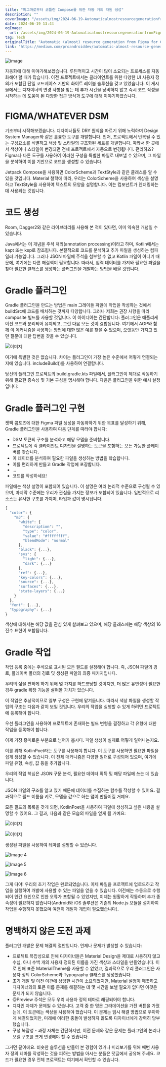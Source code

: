 ```yaml
---
title: "피그마로부터 코틀린 Compose를 위한 자동 거의 자원 생성"
description: ""
coverImage: "/assets/img/2024-06-19-AutomaticalmostresourcegenerationfromFigmaforCompose_0.png"
date: 2024-06-19 13:44
ogImage:
  url: /assets/img/2024-06-19-AutomaticalmostresourcegenerationfromFigmaforCompose_0.png
tag: Tech
originalTitle: "Automatic (almost) resource generation from Figma for Compose"
link: "https://medium.com/proandroiddev/automatic-almost-resource-generation-from-figma-for-compose-596c9c664a62"
---
```


![image](/assets/img/2024-06-19-AutomaticalmostresourcegenerationfromFigmaforCompose_0.png)

자동화에 대해 이야기해보겠습니다. 루틴적이고 시간이 많이 소요되는 프로세스를 자동화해야 할 때가 많습니다. 이전 프로젝트에서는 클라이언트를 위한 다양한 UI 사용자 정의가 포함된 단일 코드베이스 기반의 화이트 레이블 솔루션을 갖고 있었습니다. 이 게시물에서는 디자이너의 변경 사항을 찾는 데 추가 시간을 낭비하지 않고 즉시 코드 작성을 시작하는 데 도움이 된 다양한 접근 방식과 도구에 대해 이야기하겠습니다.

# FIGMA/WHATEVER DSM

기초부터 시작해보겠습니다. 디자이너들도 DRY 원칙을 따르기 위해 노력하며 Design System Manager와 같은 훌륭한 도구를 개발합니다. 먼저, 프로젝트에서 반복될 수 있는 구성요소를 식별하고 색상 및 스타일의 구조화된 세트를 개발합니다. 따라서 한 곳에서 색상이나 스타일이 변경되면 전체 프로젝트에서 자동으로 변경됩니다. 편리하죠? Figma나 다른 도구를 사용하여 이러한 구성을 특별한 파일로 내보낼 수 있으며, 그 파일을 분석하여 이를 기반으로 코드를 생성할 수 있습니다.

<div class="content-ad"></div>

Jetpack Compose을 사용하면 ColorScheme과 TextStyle과 같은 클래스를 알 수 있을 것입니다. Material 철학에 따라, 우리는 ColorScheme을 사용하여 색상을 설명하고 TextStyle을 사용하여 텍스트의 모양을 설명합니다. 이는 컴포넌트가 렌더링하는 데 사용되는 것입니다.

# 코드 생성

Room, Dagger2와 같은 라이브러리를 사용해 본 적이 있다면, 이미 익숙한 개념일 수 있습니다.

Java에서는 이 개념을 주석 처리(annotation processing)이라고 하며, Kotlin에서는 kapt 또는 ksp로 참조됩니다. 본질적으로 코드를 분석하고 추가 파일을 생성하는 컴파일러 기능입니다. 그러나 JSON 파일에 주석을 첨부할 수 없고 Kotlin 파일이 아니기 때문에, 여기에는 다른 해결책이 필요합니다. 따라서, 입력 데이터를 가져와 필요한 파일을 찾아 필요한 클래스를 생성하는 플러그인을 개발하는 방법을 배울 것입니다.

<div class="content-ad"></div>

# Gradle 플러그인

Gradle 플러그인을 만드는 방법은 main 그레이들 파일에 작업을 작성하는 것에서 buildSrc에 코드를 배치하는 것까지 다양합니다. 그러나 저희는 권장 사항을 따라 composite 빌드를 사용할 것입니다. 이 아이디어는 간단합니다: 플러그인은 애플리케이션 코드와 분리되어 유지되고, 그런 다음 모든 것이 결합됩니다. 여기에서 AGP와 함께 이 메커니즘을 사용하는 방법에 대한 많은 예를 찾을 수 있으며, 오랫동안 가지고 있던 질문에 대한 답변을 찾을 수 있습니다.

![이미지](/assets/img/2024-06-19-AutomaticalmostresourcegenerationfromFigmaforCompose_1.png)

여기에 특별한 것은 없습니다. 차이는 플러그인이 가장 높은 수준에서 어떻게 연결되는지에 있습니다. includeBuild()를 사용하여 연결합니다.

<div class="content-ad"></div>

당신의 플러그인 프로젝트의 build.gradle.kts 파일에서, 플러그인이 제대로 작동하기 위해 필요한 종속성 및 기본 구성을 명시해야 합니다. 다음은 플러그인을 위한 예시 설정입니다:

# Gradle 플러그인 구현

젯팩 콤포즈에 대한 Figma 파일 생성을 자동화하기 위한 목표를 달성하기 위해, Gradle 플러그인을 사용하여 다음 단계를 따라야 합니다:

- DSM 토큰의 구조를 분석하고 해당 모델을 준비합니다.
- 프로젝트에 각 클라이언트 디자인을 설명하는 토큰을 포함하는 모든 가능한 플레이버를 찾습니다.
- 이 데이터를 분석하여 필요한 파일을 생성하는 방법을 학습합니다.
- 이를 편리하게 만들고 Gradle 작업에 포장합니다.
- ...
- 코드를 작성하세요!

<div class="content-ad"></div>

파일에는 색상 설명이 포함되어 있습니다. 이 설명은 여러 논리적 수준으로 구성될 수 있으며, 마지막 수준에는 우리가 관심을 가지는 정보가 포함되어 있습니다. 일반적으로 리소스는 유사한 구조를 가지며, 타입과 값이 명시됩니다.

```js
{
  "color": {
    "m3": {
      "white": {
        "description": "",
        "type": "color",
        "value": "#ffffffff",
        "blendMode": "normal"
      },
      "black": {...},
      "sys": {
        "light": {...},
        "dark": {...}
      },
      "ref": {...},
      "key-colors": {...},
      "source": {...},
      "surfaces": {...},
      "state-layers": {...}
    }
  },
  "font": {...},
  "typography": {...}
}
```

색상에 대해서는 해당 값을 관심 있게 살펴보고 있으며, 해당 클래스에는 해당 색상의 16진수 표현이 포함됩니다.

# Gradle 작업

<div class="content-ad"></div>

작업 등록 중에는 주석으로 표시된 모든 필드를 설정해야 합니다. 즉, JSON 파일의 경로, 플레이버 폴더의 경로 및 생성된 파일의 최종 패키지입니다.

우리의 삶을 편하게 하기 위해 몇 가지를 하드코딩할 것이지만, 더 많은 유연성이 필요한 경우 gradle 확장 기능을 살펴볼 가치가 있습니다.

이 작업은 추상적이므로 일부 구성은 구현에 맡겨둡니다. 따라서 색상 파일을 생성할 작업의 구조는 다음과 같이 보일 것입니다.
우리의 작업을 실행할 수 있게 하려면 프로젝트에 등록해야 합니다.

<div class="content-ad"></div>

우선 플러그인을 사용하여 프로젝트에 존재하는 빌드 변형을 결정하고 각 유형에 대한 작업을 등록해야 합니다.

이제 가장 흥미로운 부분으로 넘어가 봅시다. 파일 생성이 실제로 어떻게 일어나는지요.

이를 위해 KotlinPoet라는 도구를 사용해야 합니다. 이 도구를 사용하면 필요한 파일을 쉽게 생성할 수 있습니다. 이 전체 매커니즘은 다양한 빌더로 구성되어 있으며, 여기에 파일 유형, 속성, 값 등을 추가합니다.

우리의 작업 핵심은 JSON 구문 분석, 필요한 데이터 획득 및 해당 파일에 쓰는 데 있습니다.

<div class="content-ad"></div>

JSON 파일의 구조를 알고 있기 때문에 데이터를 수집하는 함수를 작성할 수 있어요. 결과적으로 필드 이름을 키로, 모델을 값으로 하는 맵이 만들어질 거예요.

모든 필드의 목록을 갖게 되면, KotlinPoet을 사용하여 파일에 생성하고 싶은 내용을 설명할 수 있어요. 그 결과, 다음과 같은 모습의 파일을 얻게 될 거예요:

![이미지](/assets/img/2024-06-19-AutomaticalmostresourcegenerationfromFigmaforCompose_2.png)

![이미지](/assets/img/2024-06-19-AutomaticalmostresourcegenerationfromFigmaforCompose_3.png)

<div class="content-ad"></div>

생성된 파일을 사용하여 테마를 설명할 수 있습니다.

![Image 4](/assets/img/2024-06-19-AutomaticalmostresourcegenerationfromFigmaforCompose_4.png)

![Image 5](/assets/img/2024-06-19-AutomaticalmostresourcegenerationfromFigmaforCompose_5.png)

![Image 6](/assets/img/2024-06-19-AutomaticalmostresourcegenerationfromFigmaforCompose_6.png)

<div class="content-ad"></div>

그게 다야! 우리의 초기 작업은 완료되었습니다. 이제 파일을 프로젝트에 업로드하고 작업을 실행하여 개발에 사용할 수 있는 파일을 얻을 수 있습니다. 이전에는 수동으로 수행되어 인간 요인으로 인한 오류가 포함될 수 있었지만, 이제는 원활하게 작동하며 추가 종속성이 필요하지 않습니다(Android와 iOS 솔루션은 기존의 Node.js 모듈을 설치하여 작업을 수행하지 못했으며 여전히 개발자 개입이 필요했습니다).

# 명백하지 않은 도전 과제

플러그인 개발은 문제 해결의 절반입니다. 언제나 문제가 발생할 수 있습니다:

- 프로젝트 복잡성으로 인해 디자이너들은 Material Design을 제대로 사용하지 않고 수십, 아니 수백 개의 사용자 정의된 이름을 가진 색상과 스타일을 만들었습니다. 이로 인해 표준 MaterialTheme을 사용할 수 없었고, 결과적으로 우리 플러그인은 사용자 정의 ColorScheme과 Typography 클래스를 생성했습니다.
- 초기 개발 및 이전 이관에 상당한 시간이 소요되었지만, Material 설정이 깨끗하고 디자이너와의 토큰 이름 문제를 해결하는 데 몇 시간을 보낼 필요가 없다면 이것은 문제가 되지 않습니다.
- @Preview 주석은 모두 우리 사용자 정의 테마로 래핑되어야 합니다.
- 디자인 자체가 문제일 수 있습니다. 고객 중 한 명은 그라데이션을 가진 버튼을 가졌는데, 이 토큰에는 색상을 사용해야 했습니다. 이 문제는 임시 해결 방법으로 우아하게 해결되었지만, 미래에 이러한 충돌이 발생하지 않도록 디자이너에게 강력히 당부했습니다.
- 구성 복잡성 - 과정 자체는 간단하지만, 이전 문제와 같은 문제는 플러그인의 논리나 모델 구조를 크게 변경해야 할 수 있습니다.

<div class="content-ad"></div>

그거면 끝이에요. 비슷한 솔루션을 만들어 본 경험이 있거나 미리보기를 위해 매번 사용자 정의 테마를 작성하는 것을 피하는 방법을 아시는 분들은 댓글에서 공유해 주세요. 코드가 필요한 경우 전체 프로젝트는 여기에서 확인할 수 있습니다.
